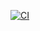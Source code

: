 [![CI](https://github.com/arnajit/workflows/actions/workflows/ci.yml/badge.svg)](https://github.com/arnajit/workflows/actions/workflows/ci.yml)
